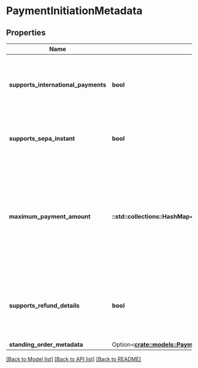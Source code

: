 # PaymentInitiationMetadata

## Properties

Name | Type | Description | Notes
------------ | ------------- | ------------- | -------------
**supports_international_payments** | **bool** | Indicates whether the institution supports payments from a different country. | 
**supports_sepa_instant** | **bool** | Indicates whether the institution supports SEPA Instant payments. | 
**maximum_payment_amount** | **::std::collections::HashMap<String, String>** | A mapping of currency to maximum payment amount (denominated in the smallest unit of currency) supported by the institution.  Example: `{\"GBP\": \"10000\"}`  | 
**supports_refund_details** | **bool** | Indicates whether the institution supports returning refund details when initiating a payment. | 
**standing_order_metadata** | Option<[**crate::models::PaymentInitiationStandingOrderMetadata**](PaymentInitiationStandingOrderMetadata.md)> |  | 

[[Back to Model list]](../README.md#documentation-for-models) [[Back to API list]](../README.md#documentation-for-api-endpoints) [[Back to README]](../README.md)


